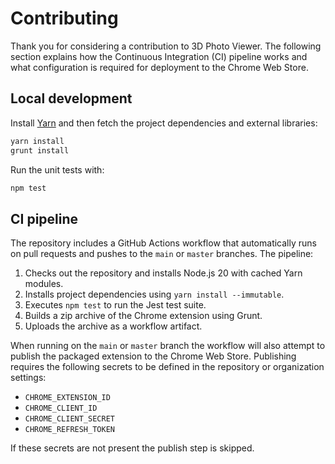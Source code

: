# Contributing

Thank you for considering a contribution to 3D Photo Viewer. The following
section explains how the Continuous Integration (CI) pipeline works and what
configuration is required for deployment to the Chrome Web Store.

## Local development

Install [Yarn](https://yarnpkg.com/) and then fetch the project dependencies and
external libraries:

```bash
yarn install
grunt install
```

Run the unit tests with:

```bash
npm test
```

## CI pipeline

The repository includes a GitHub Actions workflow that automatically runs on
pull requests and pushes to the `main` or `master` branches. The pipeline:

1. Checks out the repository and installs Node.js 20 with cached Yarn modules.
2. Installs project dependencies using `yarn install --immutable`.
3. Executes `npm test` to run the Jest test suite.
4. Builds a zip archive of the Chrome extension using Grunt.
5. Uploads the archive as a workflow artifact.

When running on the `main` or `master` branch the workflow will also attempt to
publish the packaged extension to the Chrome Web Store. Publishing requires the
following secrets to be defined in the repository or organization settings:

- `CHROME_EXTENSION_ID`
- `CHROME_CLIENT_ID`
- `CHROME_CLIENT_SECRET`
- `CHROME_REFRESH_TOKEN`

If these secrets are not present the publish step is skipped.

